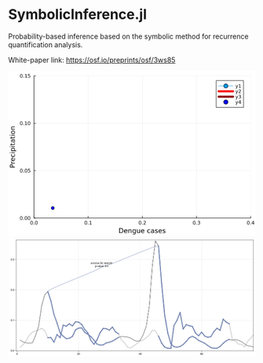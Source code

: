 # SymbolicInference.jl
Probability-based inference based on the symbolic method for recurrence quantification analysis.  

White-paper link: https://osf.io/preprints/osf/3ws85

![](https://raw.githubusercontent.com/fargolo/paper-vignettes/master/outputs/anim3_fps15.gif)  
![](https://raw.githubusercontent.com/fargolo/paper-vignettes/master/outputs/res_3_join_ma_rr06_unit.png)  


